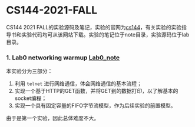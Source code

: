 # CS144-2021-FALL
CS144 2021 FALL的实验源码及笔记，实验的官网为[cs144](https://cs144.github.io/)，有关实验的实验指导书和实验代码均可从该网站下载。实验的笔记位于note目录，实验源码位于lab目录。

### 1. Lab0 networking warmup  [Lab0_note](https://github.com/jlu-xiurui/CS144-2021-FALL/blob/main/note/Lab%200.md) 
本实验分为三部分：

1. 利用 `telnet` 进行网络通信，体会网络通信的基本流程；
2. 实现一个基于HTTP的GET函数，并将GET到的数据打印，以了解基本的socket编程；
3. 实现一个具有固定容量的FIFO字节流模型，作为后续实验的前置模型。

由于是第一个实验，因此总体难度不大。
